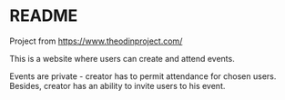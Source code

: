 # README

Project from https://www.theodinproject.com/

This is a website where users can create and attend events.

Events are private - creator has to permit attendance for chosen users. Besides, creator has an ability to invite users to his event.

